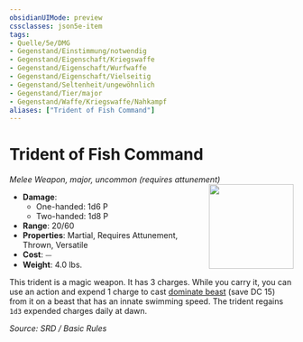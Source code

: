 ```yaml
---
obsidianUIMode: preview
cssclasses: json5e-item
tags:
- Quelle/5e/DMG
- Gegenstand/Einstimmung/notwendig
- Gegenstand/Eigenschaft/Kriegswaffe
- Gegenstand/Eigenschaft/Wurfwaffe
- Gegenstand/Eigenschaft/Vielseitig
- Gegenstand/Seltenheit/ungewöhnlich
- Gegenstand/Tier/major
- Gegenstand/Waffe/Kriegswaffe/Nahkampf
aliases: ["Trident of Fish Command"]
---
```

# Trident of Fish Command
*Melee Weapon, major, uncommon (requires attunement)*  
<img src="Gegenstände/Dreizack-der-Fischherrschaft.webp" align="right" width="150">

- **Damage**:
  - One-handed: 1d6 P
  - Two-handed: 1d8 P
- **Range**: 20/60
- **Properties**: Martial, Requires Attunement, Thrown, Versatile
- **Cost**: ⏤
- **Weight**: 4.0 lbs.

This trident is a magic weapon. It has 3 charges. While you carry it, you can use an action and expend 1 charge to cast [dominate beast](../Zauber/Tier-beherrschen.md) (save DC 15) from it on a beast that has an innate swimming speed. The trident regains `1d3` expended charges daily at dawn.

*Source: SRD / Basic Rules*